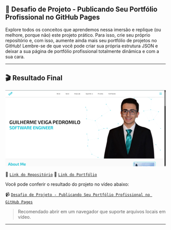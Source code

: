 ## 📡 Desafio de Projeto - Publicando Seu Portfólio Profissional no GitHub Pages

Explore todos os conceitos que aprendemos nessa imersão e replique (ou melhore, porque não) este projeto prático. Para isso, crie seu próprio repositório e, com isso, aumente ainda mais seu portfólio de projetos no GitHub! Lembre-se de que você pode criar sua própria estrutura JSON e deixar a sua página de portfólio profissional totalmente dinâmica e com a sua cara.

---

## 🎬 Resultado Final

<img src="../../public/images/portfolio.png" alt="Foto do site do portfólio">

🔗 [`Link do Repositório`](https://github.com/GuilhermeVeigaPedromilo/GuilhermeVeigaPedromilo)
🔗 [`Link do Portfólio`](https://guilhermeveigapedromilo.github.io/GuilhermeVeigaPedromilo/)

Você pode conferir o resultado do projeto no vídeo abaixo:

📹 [`Desafio de Projeto - Publicando Seu Portfólio Profissional no GitHub Pages`](../../public/midia/video/portfolio.mp4)

> Recomendado abrir em um navegador que suporte arquivos locais em vídeo.

---
